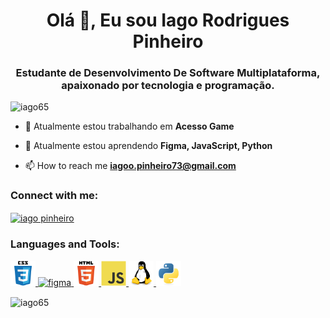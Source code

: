 <h1 align="center">Olá 👋, Eu sou Iago Rodrigues Pinheiro</h1>
<h3 align="center">Estudante de Desenvolvimento De Software Multiplataforma, apaixonado por tecnologia e programação.</h3>

<p align="left"> <img src="https://komarev.com/ghpvc/?username=iago65&label=Profile%20views&color=0e75b6&style=flat" alt="iago65" /> </p>

- 🔭 Atualmente estou trabalhando em **Acesso Game**

- 🌱 Atualmente estou aprendendo **Figma, JavaScript, Python**

- 📫 How to reach me **iagoo.pinheiro73@gmail.com**

<h3 align="left">Connect with me:</h3>
<p align="left">
<a href="https://linkedin.com/in/iago pinheiro" target="blank"><img align="center" src="https://raw.githubusercontent.com/rahuldkjain/github-profile-readme-generator/master/src/images/icons/Social/linked-in-alt.svg" alt="iago pinheiro" height="30" width="40" /></a>
</p>

<h3 align="left">Languages and Tools:</h3>
<p align="left"> <a href="https://www.w3schools.com/css/" target="_blank" rel="noreferrer"> <img src="https://raw.githubusercontent.com/devicons/devicon/master/icons/css3/css3-original-wordmark.svg" alt="css3" width="40" height="40"/> </a> <a href="https://www.figma.com/" target="_blank" rel="noreferrer"> <img src="https://www.vectorlogo.zone/logos/figma/figma-icon.svg" alt="figma" width="40" height="40"/> </a> <a href="https://www.w3.org/html/" target="_blank" rel="noreferrer"> <img src="https://raw.githubusercontent.com/devicons/devicon/master/icons/html5/html5-original-wordmark.svg" alt="html5" width="40" height="40"/> </a> <a href="https://developer.mozilla.org/en-US/docs/Web/JavaScript" target="_blank" rel="noreferrer"> <img src="https://raw.githubusercontent.com/devicons/devicon/master/icons/javascript/javascript-original.svg" alt="javascript" width="40" height="40"/> </a> <a href="https://www.linux.org/" target="_blank" rel="noreferrer"> <img src="https://raw.githubusercontent.com/devicons/devicon/master/icons/linux/linux-original.svg" alt="linux" width="40" height="40"/> </a> <a href="https://www.python.org" target="_blank" rel="noreferrer"> <img src="https://raw.githubusercontent.com/devicons/devicon/master/icons/python/python-original.svg" alt="python" width="40" height="40"/> </a> </p>

<p><img align="center" src="https://github-readme-stats.vercel.app/api/top-langs?username=iago65&show_icons=true&theme=dark&locale=en&layout=compact" alt="iago65" /></p>
